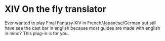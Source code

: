 # XIV On the fly translator

Ever wanted to play Final Fantasy XIV in French/Japanese/German but still have see the cast bar in english because most guides are made with english in mind? This plug-in is for you.
